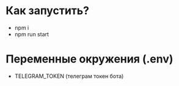 # **Как запустить?**
- npm i
- npm run start

# **Переменные окружения (.env)**
- TELEGRAM_TOKEN (телеграм токен бота)

